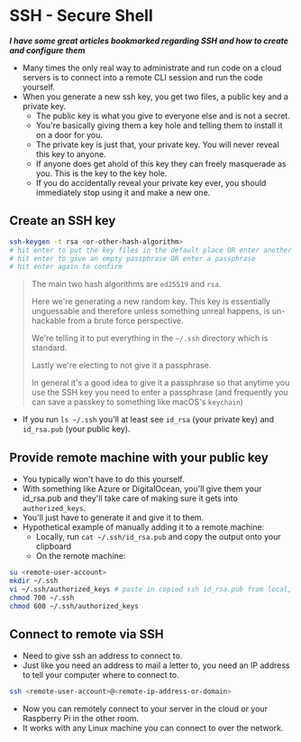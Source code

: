 # SSH - Secure Shell

**_I have some great articles bookmarked regarding SSH and how to create and configure them_**

- Many times the only real way to administrate and run code on a cloud servers is to connect into a remote CLI session and run the code yourself.
- When you generate a new ssh key, you get two files, a public key and a private key.
  - The public key is what you give to everyone else and is not a secret.
  - You're basically giving them a key hole and telling them to install it on a door for you.
  - The private key is just that, your private key. You will never reveal this key to anyone.
  - If anyone does get ahold of this key they can freely masquerade as you. This is the key to the key hole.
  - If you do accidentally reveal your private key ever, you should immediately stop using it and make a new one.

## Create an SSH key

```sh
ssh-keygen -t rsa <or-other-hash-algorithm>
# hit enter to put the key files in the default place OR enter another location
# hit enter to give an empty passphrase OR enter a passphrase
# hit enter again to confirm
```

> The main two hash algorithms are `ed25519` and `rsa`.
>
> Here we're generating a new random key. This key is essentially unguessable and therefore unless something unreal happens, is un-hackable from a brute force perspective.
>
> We're telling it to put everything in the `~/.ssh` directory which is standard.
>
> Lastly we're electing to not give it a passphrase.
>
> In general it's a good idea to give it a passphrase so that anytime you use the SSH key you need to enter a passphrase (and frequently you can save a passkey to something like macOS's `keychain`)

- If you run `ls ~/.ssh` you'll at least see `id_rsa` (your private key) and `id_rsa.pub` (your public key).

## Provide remote machine with your public key

- You typically won't have to do this yourself.
- With something like Azure or DigitalOcean, you'll give them your id_rsa.pub and they'll take care of making sure it gets into `authorized_keys`.
- You'll just have to generate it and give it to them.
- Hypothetical example of manually adding it to a remote machine:
  - Locally, run `cat ~/.ssh/id_rsa.pub` and copy the output onto your clipboard
  - On the remote machine:

```sh
su <remote-user-account>
mkdir ~/.ssh
vi ~/.ssh/authorized_keys # paste in copied ssh id_rsa.pub from local, write, and quit
chmod 700 ~/.ssh
chmod 600 ~/.ssh/authorized_keys
```

## Connect to remote via SSH

- Need to give ssh an address to connect to.
- Just like you need an address to mail a letter to, you need an IP address to tell your computer where to connect to.

```sh
ssh <remote-user-account>@<remote-ip-address-or-domain>
```

- Now you can remotely connect to your server in the cloud or your Raspberry Pi in the other room.
- It works with any Linux machine you can connect to over the network.
